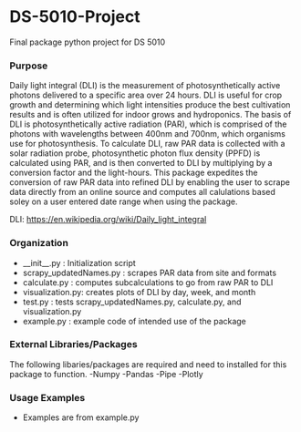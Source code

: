 # DS-5010-Project
Final package python project for DS 5010

### Purpose

Daily light integral (DLI) is the measurement of photosynthetically active photons delivered to a specific area over 24 hours. DLI is useful for crop growth and determining which light intensities produce the best cultivation results and is often utilized for indoor grows and hydroponics. The basis of DLI is photosynthetically active radiation (PAR), which is comprised of the photons with wavelengths between 400nm and 700nm, which organisms use for photosynthesis. To calculate DLI, raw PAR data is collected with a solar radiation probe, photosynthetic photon flux density (PPFD) is calculated using PAR, and is then converted to DLI by multiplying by a conversion factor and the light-hours. This package expedites the conversion of raw PAR data into refined DLI by enabling the user to scrape data directly from an online source and computes all calulations based soley on a user entered date range when using the package. 

DLI: https://en.wikipedia.org/wiki/Daily_light_integral

### Organization

- \_\_init\_\_.py : Initialization script
- scrapy_updatedNames.py : scrapes PAR data from site and formats 
- calculate.py : computes subcalculations to go from raw PAR to DLI
- visualization.py: creates plots of DLI by day, week, and month
- test.py : tests scrapy_updatedNames.py, calculate.py, and visualization.py
- example.py : example code of intended use of the package

### External Libraries/Packages
The following libaries/packages are required and need to installed for this package to function.
-Numpy
-Pandas
-Pipe
-Plotly

### Usage Examples
- Examples are from example.py 
